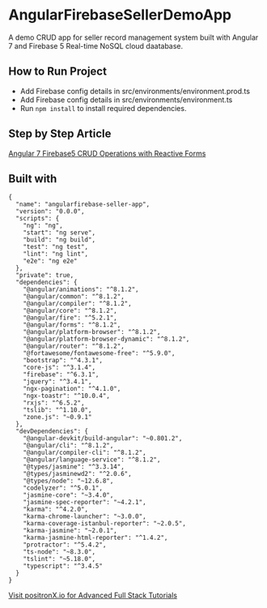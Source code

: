 # AngularFirebaseSellerDemoApp

A demo CRUD app for seller record management system built with Angular 7 and Firebase 5 Real-time NoSQL cloud daatabase. 

## How to Run Project
- Add Firebase config details in src/environments/environment.prod.ts
- Add Firebase config details in src/environments/environment.ts
- Run `npm install` to install required dependencies.

## Step by Step Article
[Angular 7 Firebase5 CRUD Operations with Reactive Forms](https://www.positronx.io/angular-7-firebase-5-crud-operations-with-reactive-forms)

## Built with
```
{
  "name": "angularfirebase-seller-app",
  "version": "0.0.0",
  "scripts": {
    "ng": "ng",
    "start": "ng serve",
    "build": "ng build",
    "test": "ng test",
    "lint": "ng lint",
    "e2e": "ng e2e"
  },
  "private": true,
  "dependencies": {
    "@angular/animations": "^8.1.2",
    "@angular/common": "^8.1.2",
    "@angular/compiler": "^8.1.2",
    "@angular/core": "^8.1.2",
    "@angular/fire": "^5.2.1",
    "@angular/forms": "^8.1.2",
    "@angular/platform-browser": "^8.1.2",
    "@angular/platform-browser-dynamic": "^8.1.2",
    "@angular/router": "^8.1.2",
    "@fortawesome/fontawesome-free": "^5.9.0",
    "bootstrap": "^4.3.1",
    "core-js": "^3.1.4",
    "firebase": "^6.3.1",
    "jquery": "^3.4.1",
    "ngx-pagination": "^4.1.0",
    "ngx-toastr": "^10.0.4",
    "rxjs": "^6.5.2",
    "tslib": "^1.10.0",
    "zone.js": "~0.9.1"
  },
  "devDependencies": {
    "@angular-devkit/build-angular": "~0.801.2",
    "@angular/cli": "^8.1.2",
    "@angular/compiler-cli": "^8.1.2",
    "@angular/language-service": "^8.1.2",
    "@types/jasmine": "^3.3.14",
    "@types/jasminewd2": "^2.0.6",
    "@types/node": "~12.6.8",
    "codelyzer": "^5.0.1",
    "jasmine-core": "~3.4.0",
    "jasmine-spec-reporter": "~4.2.1",
    "karma": "^4.2.0",
    "karma-chrome-launcher": "~3.0.0",
    "karma-coverage-istanbul-reporter": "~2.0.5",
    "karma-jasmine": "~2.0.1",
    "karma-jasmine-html-reporter": "^1.4.2",
    "protractor": "^5.4.2",
    "ts-node": "~8.3.0",
    "tslint": "~5.18.0",
    "typescript": "^3.4.5"
  }
}
```

[Visit positronX.io for Advanced Full Stack Tutorials](https://www.positronx.io/)
